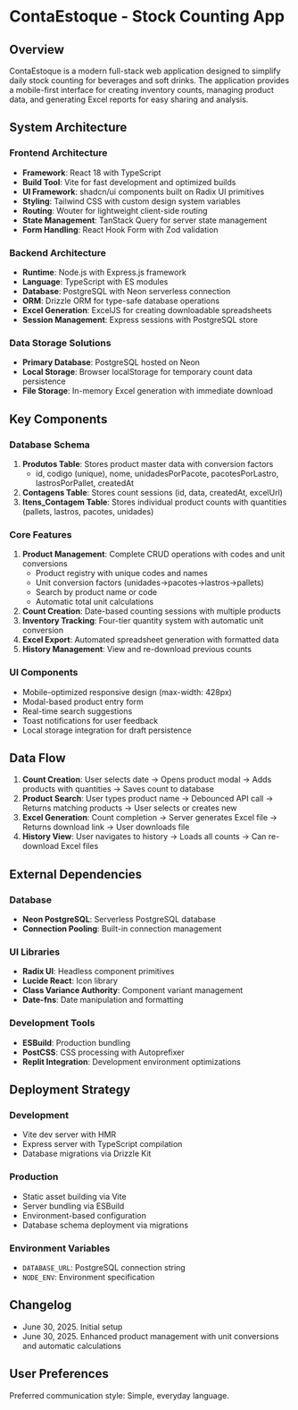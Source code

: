 # ContaEstoque - Stock Counting App

## Overview

ContaEstoque is a modern full-stack web application designed to simplify daily stock counting for beverages and soft drinks. The application provides a mobile-first interface for creating inventory counts, managing product data, and generating Excel reports for easy sharing and analysis.

## System Architecture

### Frontend Architecture
- **Framework**: React 18 with TypeScript
- **Build Tool**: Vite for fast development and optimized builds
- **UI Framework**: shadcn/ui components built on Radix UI primitives
- **Styling**: Tailwind CSS with custom design system variables
- **Routing**: Wouter for lightweight client-side routing
- **State Management**: TanStack Query for server state management
- **Form Handling**: React Hook Form with Zod validation

### Backend Architecture
- **Runtime**: Node.js with Express.js framework
- **Language**: TypeScript with ES modules
- **Database**: PostgreSQL with Neon serverless connection
- **ORM**: Drizzle ORM for type-safe database operations
- **Excel Generation**: ExcelJS for creating downloadable spreadsheets
- **Session Management**: Express sessions with PostgreSQL store

### Data Storage Solutions
- **Primary Database**: PostgreSQL hosted on Neon
- **Local Storage**: Browser localStorage for temporary count data persistence
- **File Storage**: In-memory Excel generation with immediate download

## Key Components

### Database Schema
1. **Produtos Table**: Stores product master data with conversion factors
   - id, codigo (unique), nome, unidadesPorPacote, pacotesPorLastro, lastrosPorPallet, createdAt
2. **Contagens Table**: Stores count sessions (id, data, createdAt, excelUrl)
3. **Itens_Contagem Table**: Stores individual product counts with quantities (pallets, lastros, pacotes, unidades)

### Core Features
1. **Product Management**: Complete CRUD operations with codes and unit conversions
   - Product registry with unique codes and names
   - Unit conversion factors (unidades→pacotes→lastros→pallets)
   - Search by product name or code
   - Automatic total unit calculations
2. **Count Creation**: Date-based counting sessions with multiple products
3. **Inventory Tracking**: Four-tier quantity system with automatic unit conversion
4. **Excel Export**: Automated spreadsheet generation with formatted data
5. **History Management**: View and re-download previous counts

### UI Components
- Mobile-optimized responsive design (max-width: 428px)
- Modal-based product entry form
- Real-time search suggestions
- Toast notifications for user feedback
- Local storage integration for draft persistence

## Data Flow

1. **Count Creation**: User selects date → Opens product modal → Adds products with quantities → Saves count to database
2. **Product Search**: User types product name → Debounced API call → Returns matching products → User selects or creates new
3. **Excel Generation**: Count completion → Server generates Excel file → Returns download link → User downloads file
4. **History View**: User navigates to history → Loads all counts → Can re-download Excel files

## External Dependencies

### Database
- **Neon PostgreSQL**: Serverless PostgreSQL database
- **Connection Pooling**: Built-in connection management

### UI Libraries
- **Radix UI**: Headless component primitives
- **Lucide React**: Icon library
- **Class Variance Authority**: Component variant management
- **Date-fns**: Date manipulation and formatting

### Development Tools
- **ESBuild**: Production bundling
- **PostCSS**: CSS processing with Autoprefixer
- **Replit Integration**: Development environment optimizations

## Deployment Strategy

### Development
- Vite dev server with HMR
- Express server with TypeScript compilation
- Database migrations via Drizzle Kit

### Production
- Static asset building via Vite
- Server bundling via ESBuild
- Environment-based configuration
- Database schema deployment via migrations

### Environment Variables
- `DATABASE_URL`: PostgreSQL connection string
- `NODE_ENV`: Environment specification

## Changelog
- June 30, 2025. Initial setup
- June 30, 2025. Enhanced product management with unit conversions and automatic calculations

## User Preferences
Preferred communication style: Simple, everyday language.